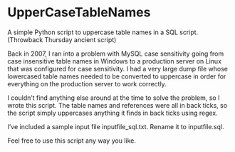 # UpperCaseTableNames
A simple Python script to uppercase table names in a SQL script. (Throwback Thursday ancient script)

Back in 2007, I ran into a problem with MySQL case sensitivity going from case insensitive table names in
Windows to a production server on Linux that was configured for case sensitivity. I had a very large dump
file whose lowercased table names needed to be converted to uppercase in order for everything on the 
production server to work correctly.

I couldn’t find anything else around at the time to solve the problem, so I wrote this script. The table
names and references were all in back ticks, so the script simply uppercases anything it finds in back
ticks using regex.

I’ve included a sample input file inputfile_sql.txt. Rename it to inputfile.sql.

Feel free to use this script any way you like.
